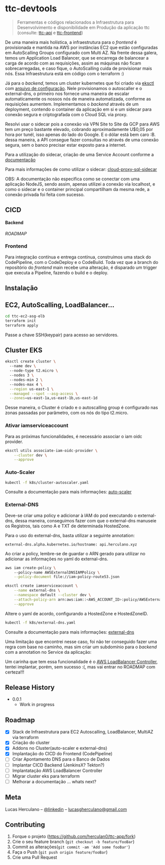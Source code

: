 # ttc-devtools

> Ferramentas e códigos relacionados a Infraestrutura para Desenvolvimento e disponibilidade em Produção da aplicação ttc (consulte: [ttc-api](https//github.com/herculan0/ttc-api) e [ttc-frontend](https://github.com/ttc-frontend))

De uma maneira mais holística, a infraestrutura para o *frontend* é provisionada e mantida na AWS por instâncias EC2 que estão configuradas em AutoScalling Groups configurado com Multi AZ. Na frente dessa galera, temos um Application Load Balancer, que se encarrega de balancear a carga de acordo com as requisições, assim as máquinas não ficam sobrecarregadas, e caso fique, o AutoScalling cuida de provisionar mais nós. Essa Infraestrutura está em código com o terraform :)</p>

Já para o *backend*, temos um cluster kubernetes que foi criado via [eksctl]() com [arquivo de configuração](). Nele provisionamos o autoscaller e o external-dns, o primeiro nos fornece uma maneira de escalar automaticamente os nossos nós de maneira automatizada, conforme as requisições aumentem. Implementamos o *backend* através de um deployment, contendo o container da aplicação em si e um sidecar para conexão segura e criptografada com o Cloud SQL via proxy.

Resolvi usar o sidecar pois a conexão via VPN Site to Site da GCP para AWS tem um preço bastante elevado, cobrando aproximadamente U$0,05 por hora por tunél, isso apenas do lado do Google. E o dólar está bem caro :B. dessa maneira, a API consegue fazer consultas no através de uma conexão segura, sem o banco precisar estar exposto para a internet.

Para a utilização do sidecar, criação de uma Service Account conforme a [documentação](https://cloud.google.com/sql/docs/mysql/sql-proxy#create-service-account)

Para mais informações de como utilizar o sidecar:
[cloud-proxy-sql-sidecar](https://github.com/GoogleCloudPlatform/cloudsql-proxy/tree/master/examples/kubernetes)

OBS: A documentação não especifica como se conectar com uma aplicação NodeJS, sendo assim, apenas utilizei a conexão via localhost, e como o sidecar e o container principal compartilham da mesma rede, a conexão privada foi feita com sucesso.

## CICD

#### Backend
*ROADMAP*

### Frontend
Para integração contínua e entrega contínua, construímos uma stack do CodePipeline, com o CodeDeploy e o CodeBuild. Toda vez que a branch do repositório do *frontend* main recebe uma alteração, é disparado um trigger que executa a Pipeline, fazendo o build e o deploy.

## Instalação

## EC2, AutoScalling, LoadBalancer...

```sh
cd ttc-ec2-asg-elb
terraform init
terraform apply
```
Passe a chave SSH(keypair) para acesso ao servidores.


## Cluster EKS
```sh
eksctl create cluster \                          
  --name dev \                           
  --node-type t2.micro \                
  --nodes 3 \                  
  --nodes-min 2 \     
  --nodes-max 4 \
  --region us-east-1 \
  --managed --spot --asg-access \
  --zones=us-east-1a,us-east-1b,us-east-1d
```

Desse maneira, o Cluster é criado e o autoscalling group é configurado nas zonas passadas por parâmetro, com os nós do tipo t2.micro. 

### Ativar iamserviceaccount

Para as próximas funcionalidades, é necessário associar o iam oidc provider.

```sh
eksctl utils associate-iam-oidc-provider \
    --cluster dev \
    --approve
```

### Auto-Scaler

```sh
kubectl -f k8s/cluster-autoscaler.yaml
```
Consulte a documentação para mais informações: [auto-scaler](https://docs.aws.amazon.com/pt_br/eks/latest/userguide/cluster-autoscaler.html)

### External-DNS

Deve-se criar uma policy e adicionar à IAM do pod executando o external-dns, dessa maneira, conseguimos fazer com que o external-dns manuseie os Registros, tais como A e TXT de determinada HostedZone.

Para o uso do external-dns, basta utilizar a seguinte annotation:

`external-dns.alpha.kubernetes.io/hostname: api.herculano.xyz`

Ao criar a policy, lembre-se de guardar o ARN gerado para utilizar no  adicionar as informações no yaml do external-dns.
```sh
aws iam create-policy \    
    --policy-name AWSExternalDNSIAMPolicy \
    --policy-document file://iam-policy-route53.json

eksctl create iamserviceaccount \
    --name external-dns \
    --namespace default --cluster dev \
    --attach-policy-arn arn:aws:iam::<AWS_ACCOUNT_ID>:policy/AWSExternalDNSIAMPolicy \
    --approve
```
Altere o yaml de acordo, configurando a HostedZone e HostedZoneID.

```sh
kubectl -f k8s/external-dns.yaml

```

Consulte a documentação para mais informações: [external-dns](https://github.com/kubernetes-sigs/external-dns/blob/master/docs/tutorials/aws.md)

Uma limitação que encontrei nesse caso, foi não ter conseguido fazer uma regra com base no caminho, mas sim criar um subdomínio para o *backend* com a annotation no Service da aplicação: 

Um carinha que tem essa funcionalidade é o [AWS LoadBalancer Controller](https://kubernetes-sigs.github.io/aws-load-balancer-controller/latest/), tentei implantar, porém, sem sucesso :(, mas vai entrar no ROADMAP com certeza!!!


## Release History

* 0.0.1
    * Work in progress

## Roadmap

- [x] Stack de Infraestrutura para EC2 Autoscalling, LoadBalancer, MultiAZ via terraform
- [x] Criação do cluster
- [x] Addons no Cluster(auto-scaler e external-dns)
- [x] Implantação do CICD do Frontend (CodePipeline)
- [ ] Criar Apontamento DNS para o Banco de Dados
- [ ] Implantar CICD Backend (JenkinsX? Tekton?)
- [ ] Implantatação AWS LoadBalancer Controller
- [ ] Migrar cluster eks para terraform
- [ ] Melhorar a documentação
... whats next?

## Meta

Lucas Herculano – [@linkedin](https://linkedin.com/in/lucasgherculano) – lucasgherculano@gmail.com

## Contributing

1. Forque o projeto (<https://github.com/herculan0/ttc-app/fork>)
2. Crie o seu feature branch (`git checkout -b feature/fooBar`)
3. Commit as alterações(`git commit -am 'Add some fooBar'`)
4. Faça o Push (`git push origin feature/fooBar`)
5. Crie uma Pull Request
